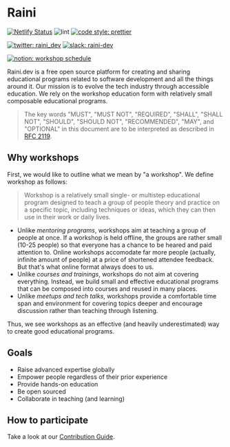 # Raini

[![Netlify Status](https://api.netlify.com/api/v1/badges/e4b681e6-2727-4575-89fb-826b0f165e73/deploy-status)](https://app.netlify.com/sites/raini/deploys)
![lint](https://github.com/raini-dev/raini/workflows/lint/badge.svg)
[![code style: prettier](https://img.shields.io/badge/code_style-prettier-ff69b4.svg)](https://github.com/prettier/prettier)

[![twitter: raini_dev](https://img.shields.io/twitter/follow/raini_dev?color=blue&label=raini_dev&logo=twitter&logoColor=white&style=flat)](https://twitter.com/raini_dev)
[![slack: raini-dev](https://img.shields.io/badge/slack-raini--dev-7C2852?logo=slack)](https://raini-dev.slack.com)

[![notion: workshop schedule](https://img.shields.io/badge/raini.dev-workshops%20schedule-blue)](https://www.notion.so/raini/7c40f420d87b4e2bbb043b00d3807b09?v=55912bedce61427a8c63ccf0509f7655)

Raini.dev is a free open source platform for creating and sharing educational programs related to software development and all the things around it. Our mission is to evolve the tech industry through accessible education. We rely on the workshop education form with relatively small composable educational programs.

> The key words "MUST", "MUST NOT", "REQUIRED", "SHALL", "SHALL NOT", "SHOULD", "SHOULD NOT", "RECOMMENDED", "MAY", and "OPTIONAL" in this document are to be interpreted as described in [RFC 2119](https://tools.ietf.org/html/rfc2119).

## Why workshops

First, we would like to outline what we mean by "a workshop". We define workshop as follows:

> Workshop is a relatively small single- or multistep educational program designed to teach a group of people theory and practice on a specific topic, including techniques or ideas, which they can then use in their work or daily lives.

- Unlike _mentoring programs_, workshops aim at teaching a group of people at once. If a workshop is held offline, the groups are rather small (10-25 people) so that everyone has a chance to be heared and paid attention to. Online workshops accomodate far more people (actually, infinite amount of people) at a price of shortened attendee feedback. But that's what online format always does to us.
- Unlike _courses and trainings_, workshops do not aim at covering everything. Instead, we build small and effective educational programs that can be composed into courses and reused in many places.
- Unlike _meetups and tech talks_, workshops provide a comfortable time span and environment for covering topics deeper and encourage discussion rather than teaching through listening.

Thus, we see workshops as an effective (and heavily underestimated) way to create good educational programs.

## Goals

- Raise advanced expertise globally
- Empower people regardless of their prior experience
- Provide hands-on education
- Be open sourced
- Collaborate in teaching (and learning)

## How to participate

Take a look at our [Contribution Guide](https://github.com/priestine/not-node-school/blob/master/.github/CONTRIBUTING.md).
